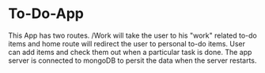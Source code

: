 # To-Do-App

This App has two routes. /Work will take the user to his "work" related to-do items and home route will redirect the user to personal to-do items. User can add items and check them out when a particular task is done. The app server is connected to mongoDB to persit the data when the server restarts.
